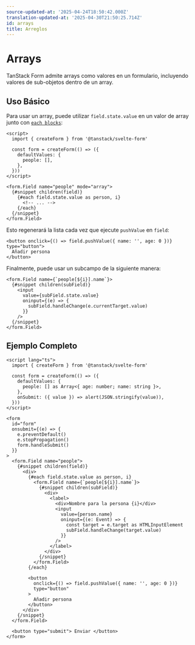 ```yaml
---
source-updated-at: '2025-04-24T18:50:42.000Z'
translation-updated-at: '2025-04-30T21:50:25.714Z'
id: arrays
title: Arreglos
---
```


# Arrays

TanStack Form admite arrays como valores en un formulario, incluyendo valores de sub-objetos dentro de un array.

## Uso Básico

Para usar un array, puede utilizar `field.state.value` en un valor de array junto con [`each blocks`](https://svelte.dev/docs/svelte/each):

```svelte
<script>
  import { createForm } from '@tanstack/svelte-form'

  const form = createForm(() => ({
    defaultValues: {
      people: [],
    },
  }))
</script>

<form.Field name="people" mode="array">
  {#snippet children(field)}
    {#each field.state.value as person, i}
      <!-- ... -->
    {/each}
  {/snippet}
</form.Field>
```

Esto regenerará la lista cada vez que ejecute `pushValue` en `field`:

```svelte
<button onclick={() => field.pushValue({ name: '', age: 0 })} type="button">
  Añadir persona
</button>
```

Finalmente, puede usar un subcampo de la siguiente manera:

```svelte
<form.Field name={`people[${i}].name`}>
  {#snippet children(subField)}
    <input
      value={subField.state.value}
      oninput={(e) => {
        subField.handleChange(e.currentTarget.value)
      }}
    />
  {/snippet}
</form.Field>
```

## Ejemplo Completo

```svelte
<script lang="ts">
  import { createForm } from '@tanstack/svelte-form'

  const form = createForm(() => ({
    defaultValues: {
      people: [] as Array<{ age: number; name: string }>,
    },
    onSubmit: ({ value }) => alert(JSON.stringify(value)),
  }))
</script>

<form
  id="form"
  onsubmit={(e) => {
    e.preventDefault()
    e.stopPropagation()
    form.handleSubmit()
  }}
>
  <form.Field name="people">
    {#snippet children(field)}
      <div>
        {#each field.state.value as person, i}
          <form.Field name={`people[${i}].name`}>
            {#snippet children(subField)}
              <div>
                <label>
                  <div>Nombre para la persona {i}</div>
                  <input
                    value={person.name}
                    oninput={(e: Event) => {
                      const target = e.target as HTMLInputElement
                      subField.handleChange(target.value)
                    }}
                  />
                </label>
              </div>
            {/snippet}
          </form.Field>
        {/each}

        <button
          onclick={() => field.pushValue({ name: '', age: 0 })}
          type="button"
        >
          Añadir persona
        </button>
      </div>
    {/snippet}
  </form.Field>

  <button type="submit"> Enviar </button>
</form>
```
